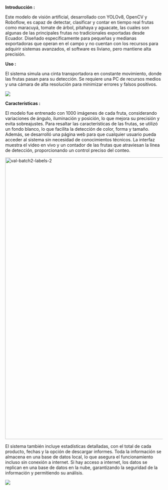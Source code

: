 
**Introducción :**

Este modelo de visión artificial, desarrollado con YOLOv8, OpenCV y Roboflow, es capaz de detectar, clasificar y contar en tiempo real frutas como maracuyá, tomate de árbol, pitahaya y aguacate, las cuales son algunas de las principales frutas no tradicionales exportadas desde Ecuador. Diseñado específicamente para pequeñas y medianas exportadoras que operan en el campo y no cuentan con los recursos para adquirir sistemas avanzados, el software es liviano, pero mantiene alta precisión.

**Uso :**

El sistema simula una cinta transportadora en constante movimiento, donde las frutas pasan para su detección. Se requiere una PC de recursos medios y una cámara de alta resolución para minimizar errores y falsos positivos.

![](https://www.googleapis.com/download/storage/v1/b/kaggle-user-content/o/inbox%2F9906144%2F60a9cb59dcc7f73ec24a5905e05bcd2b%2FScreenshot%202024-09-04%20172726.png?generation=1725488953389802&alt=media)


**Características :**

El modelo fue entrenado con 1000 imágenes de cada fruta, considerando variaciones de ángulo, iluminación y posición, lo que mejora su precisión y evita sobreajustes. Para resaltar las características de las frutas, se utilizó un fondo blanco, lo que facilita la detección de color, forma y tamaño. Además, se desarrolló una página web para que cualquier usuario pueda acceder al sistema sin necesidad de conocimientos técnicos. La interfaz muestra el video en vivo y un contador de las frutas que atraviesan la línea de detección, proporcionando un control preciso del conteo.

<a href='https://postimg.cc/fVqtvYH9' target='_blank'><img src='https://i.postimg.cc/CKSGSNkm/val-batch2-labels-2.jpg' border='0' alt='val-batch2-labels-2' width=900/></a>

El sistema también incluye estadísticas detalladas, con el total de cada producto, fechas y la opción de descargar informes. Toda la información se almacena en una base de datos local, lo que asegura el funcionamiento incluso sin conexión a internet. Si hay acceso a internet, los datos se replican en una base de datos en la nube, garantizando la seguridad de la información y permitiendo su análisis.

![](https://www.googleapis.com/download/storage/v1/b/kaggle-user-content/o/inbox%2F9906144%2F0216e1d7d5d3eb479c0e03c97c1b0e75%2FScreenshot%202024-09-04%20174639.png?generation=1725490013095936&alt=media)
